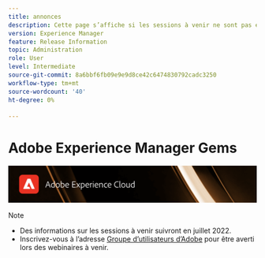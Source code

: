 ```yaml
---
title: annonces
description: Cette page s’affiche si les sessions à venir ne sont pas encore définies.
version: Experience Manager
feature: Release Information
topic: Administration
role: User
level: Intermediate
source-git-commit: 8a6bbf6fb09e9e9d8ce42c6474830792cadc3250
workflow-type: tm+mt
source-wordcount: '40'
ht-degree: 0%

---
```


# Adobe Experience Manager Gems

![](/help/assets/ADX_Gems.png)

>[!NOTE]
>
>* Des informations sur les sessions à venir suivront en juillet 2022.
>* Inscrivez-vous à l’adresse [Groupe d’utilisateurs d’Adobe](https://aem-augs.adobe.com/) pour être averti lors des webinaires à venir.